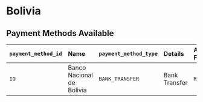 # Bolivia

## Payment Methods Available

| `payment_method_id` | **Name** | `payment_method_type` | **Details** | Allowed Flows | **Logos** |
| :--- | :--- | :--- | :--- | :--- | :--- |
| `IO` | Banco Nacional de Bolivia | `BANK_TRANSFER` | Bank Transfer | `REDIRECT` | ​https://pay.dlocal.com/views/2.0/images/payments/IO.png​ |

